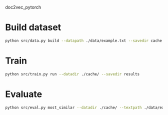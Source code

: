 doc2vec_pytorch


# Build dataset
```bash
python src/data.py build --datapath ./data/example.txt --savedir cache
```


# Train
```bash
python src/train.py run --datadir ./cache/ --savedir results
```


# Evaluate
```bash
python src/eval.py most_similar --datadir ./cache/ --textpath ./data/example.txt --modelpath results/D.pth --doc-id 0
```
